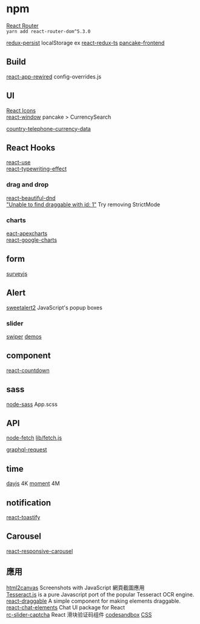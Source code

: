 # npm

[React Router](https://reactrouter.com/docs/en/v6/getting-started/installation#create-react-app)  
`yarn add react-router-dom^5.3.0`



[redux-persist](https://github.com/rt2zz/redux-persist) localStorage
ex [react-redux-ts](https://github.com/JacobHsu/react-redux-ts) [pancake-frontend](https://github.com/pancakeswap/pancake-frontend/blob/develop/src/state/index.ts)

## Build

[react-app-rewired](https://www.npmjs.com/package/react-app-rewired) config-overrides.js

## UI

[React Icons](https://react-icons.github.io/react-icons)   
[react-window](https://www.npmjs.com/package/react-window) pancake > CurrencySearch  

[country-telephone-currency-data](https://www.npmjs.com/package/country-telephone-currency-data)  

## React Hooks

[react-use](https://github.com/streamich/react-use)  
[react-typewriting-effect](https://github.com/tanmaylaud/react-typewriting-effect?tab=readme-ov-file)  


### drag and drop 

[react-beautiful-dnd](https://npmtrends.com/react-beautiful-dnd-vs-react-draggable-vs-react-grid-layout)  
["Unable to find draggable with id: 1"](https://stackoverflow.com/questions/60029734/react-beautiful-dnd-i-get-unable-to-find-draggable-with-id-1) Try removing StrictMode  

### charts

[eact-apexcharts](https://www.npmjs.com/package/react-apexcharts)  
[react-google-charts](https://www.npmjs.com/package/react-google-charts)  

## form

[surveyjs](https://surveyjs.io/form-library/documentation/get-started-react)  

## Alert

[sweetalert2](https://www.npmjs.com/package/sweetalert2) JavaScript's popup boxes  

### slider 

[swiper](https://www.npmjs.com/package/swiper) [demos](https://swiperjs.com/demos)

## component 

[react-countdown](https://www.npmjs.com/package/react-countdown)  

## sass

[node-sass](https://www.npmjs.com/package/node-sass)
App.scss

## API

[node-fetch](https://www.npmjs.com/package/node-fetch) [lib/fetch.js](https://github.com/AmbireTech/wallet/blob/main/src/lib/fetch.js)  

[graphql-request](https://www.npmjs.com/package/graphql-request)

## time

[dayjs](https://www.npmjs.com/package/dayjs) 4K [moment](https://www.npmjs.com/package/moment) 4M

## notification

[react-toastify](https://www.npmjs.com/package/react-toastify)  

## Carousel

[react-responsive-carousel](https://www.npmjs.com/package/react-responsive-carousel)

## 應用

[html2canvas](https://html2canvas.hertzen.com/) Screenshots with JavaScript 網頁截圖應用  
[Tesseract.js](https://tesseract.projectnaptha.com/) is a pure Javascript port of the popular Tesseract OCR engine.  
[react-draggable](https://www.npmjs.com/package/react-draggable) A simple component for making elements draggable.  
[react-chat-elements](https://www.npmjs.com/package/react-chat-elements) Chat UI package for React  
[rc-slider-captcha](https://www.npmjs.com/package/rc-slider-captcha) React 滑块验证码组件 
[codesandbox](https://codesandbox.io/p/sandbox/chun-hua-kuai-wu-pin-tu-457228?file=%2FApp.tsx%3A9%2C21)  [CSS](https://github.com/caijf/rc-slider-captcha)   

